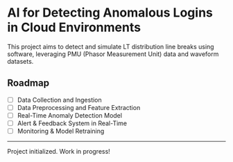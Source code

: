 # AI for Detecting Anomalous Logins in Cloud Environments

This project aims to detect and simulate LT distribution line breaks using software,
leveraging PMU (Phasor Measurement Unit) data and waveform datasets.

## Roadmap

- [ ] Data Collection and Ingestion
- [ ] Data Preprocessing and Feature Extraction
- [ ] Real-Time Anomaly Detection Model
- [ ] Alert & Feedback System in Real-Time
- [ ] Monitoring & Model Retraining

---

Project initialized. Work in progress!
